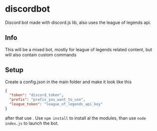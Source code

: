 # discordbot
Discord bot made with discord.js lib, also uses the league of legends api.
## Info
This will be a mixed bot, mostly for league of legends related content, but will also contain custom commands
## Setup
Create a config.json in the main folder and make it look like this
```json
{
  "token": "discord_token",
  "prefix": "prefix_you_want_to_use",
  "league_token": "league_of_legends_api_key"
}
```
after that use . Use ```npm install``` to install al the modules, than use ```node index.js``` to launch the bot.
